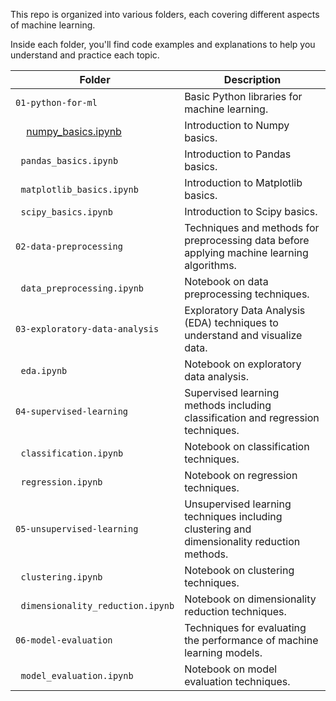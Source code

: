 This repo is organized into various folders, each covering different aspects of machine learning. 

Inside each folder, you'll find code examples and explanations to help you understand and practice each topic.


<table>
  <thead>
    <tr>
      <th>Folder</th>
      <th>Description</th>
    </tr>
  </thead>
  <tbody>
    <tr>
      <td><code>01-python-for-ml</code></td>
      <td>Basic Python libraries for machine learning.</td>
    </tr>
    <tr>
      <td>&nbsp;&nbsp;&nbsp;&nbsp;<a href="https://github.com/codeasarjun/_easy_machine_learning/blob/main/01-python-for-ml/numpy_basics.ipynb">numpy_basics.ipynb</a></td>
      <td>Introduction to Numpy basics.</td>
    </tr>
    <tr>
      <td>&nbsp;&nbsp;<code>pandas_basics.ipynb</code></td>
      <td>Introduction to Pandas basics.</td>
    </tr>
    <tr>
      <td>&nbsp;&nbsp;<code>matplotlib_basics.ipynb</code></td>
      <td>Introduction to Matplotlib basics.</td>
    </tr>
    <tr>
      <td>&nbsp;&nbsp;<code>scipy_basics.ipynb</code></td>
      <td>Introduction to Scipy basics.</td>
    </tr>
    <tr>
      <td><code>02-data-preprocessing</code></td>
      <td>Techniques and methods for preprocessing data before applying machine learning algorithms.</td>
    </tr>
    <tr>
      <td>&nbsp;&nbsp;<code>data_preprocessing.ipynb</code></td>
      <td>Notebook on data preprocessing techniques.</td>
    </tr>
    <tr>
      <td><code>03-exploratory-data-analysis</code></td>
      <td>Exploratory Data Analysis (EDA) techniques to understand and visualize data.</td>
    </tr>
    <tr>
      <td>&nbsp;&nbsp;<code>eda.ipynb</code></td>
      <td>Notebook on exploratory data analysis.</td>
    </tr>
    <tr>
      <td><code>04-supervised-learning</code></td>
      <td>Supervised learning methods including classification and regression techniques.</td>
    </tr>
    <tr>
      <td>&nbsp;&nbsp;<code>classification.ipynb</code></td>
      <td>Notebook on classification techniques.</td>
    </tr>
    <tr>
      <td>&nbsp;&nbsp;<code>regression.ipynb</code></td>
      <td>Notebook on regression techniques.</td>
    </tr>
    <tr>
      <td><code>05-unsupervised-learning</code></td>
      <td>Unsupervised learning techniques including clustering and dimensionality reduction methods.</td>
    </tr>
    <tr>
      <td>&nbsp;&nbsp;<code>clustering.ipynb</code></td>
      <td>Notebook on clustering techniques.</td>
    </tr>
    <tr>
      <td>&nbsp;&nbsp;<code>dimensionality_reduction.ipynb</code></td>
      <td>Notebook on dimensionality reduction techniques.</td>
    </tr>
    <tr>
      <td><code>06-model-evaluation</code></td>
      <td>Techniques for evaluating the performance of machine learning models.</td>
    </tr>
    <tr>
      <td>&nbsp;&nbsp;<code>model_evaluation.ipynb</code></td>
      <td>Notebook on model evaluation techniques.</td>
    </tr>
  </tbody>
</table>
